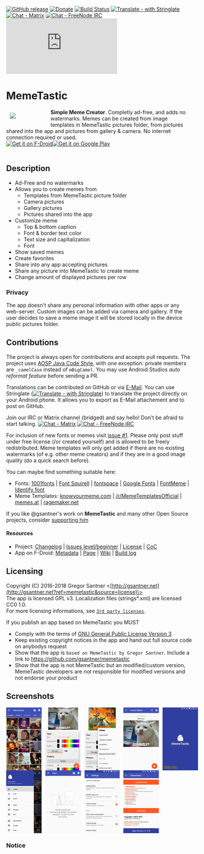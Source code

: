 [![GitHub release](https://img.shields.io/github/tag/gsantner/memetastic.svg)](https://github.com/gsantner/memetastic/releases)
[![Donate](https://img.shields.io/badge/donate-bitcoin-orange.svg)](http://gsantner.net/supportme)
[![Build Status](https://travis-ci.org/gsantner/memetastic.svg?branch=master)](https://travis-ci.org/gsantner/memetastic)
[![Translate - with Stringlate](https://img.shields.io/badge/stringlate-translate-green.svg)](https://lonamiwebs.github.io/stringlate/translate?git=https%3A%2F%2Fgithub.com%2Fgsantner%2Fmemetastic.git&name=MemeTastic&web=https%3A%2F%2Fgithub.com%2Fgsantner%2Fmemetastic)
[![Chat - Matrix](https://img.shields.io/badge/chat-on%20matrix-blue.svg)](https://matrix.to/#/#memetastic:matrix.org) [![Chat - FreeNode IRC](https://img.shields.io/badge/chat-on%20irc-blue.svg)](https://kiwiirc.com/client/irc.freenode.net/?nick=memetastic-anon|?#memetastic) ![](https://test.gsantner.net/matomo/piwik.php?action_name=readme&idsite=2&rec=1&urlref=https%3A%2F%2Fgithub.com%2Fgsantner%2Fmemetastic%2FREADME.md&_cvar=%7B%221%22%3A%5B%22source%22%2C%22readme%22%5D%2C%222%22%3A%5B%22project%22%2C%22memetastic%22%5D%2C%223%22%3A%5B%22packageid%22%2C%22com.david.mememaker%22%5D%2C%224%22%3A%5B%22referrer%22%2C%22https%3A%2F%2Fgithub.com%2Fgsantner%2Fmemetastic%2FREADME.md%22%5D%7D)



# MemeTastic
<img src="/app/src/main/ic_launcher-web.png" align="left" width="100" hspace="10" vspace="10">
<b>Simple Meme Creator</b>. Completly ad-free, and adds no watermarks. 
Memes can be created from image templates in MemeTastic pictures folder, 
from pictures shared into the app and pictures from gallery & camera. 
No internet connection required or used.

<div style="display:flex;" >
<a href="https://f-droid.org/repository/browse/?fdid=com.david.mememaker">
    <img src="https://f-droid.org/badge/get-it-on.png" alt="Get it on F-Droid" height="80">
</a>
<a href="https://play.google.com/store/apps/details?id=com.david.mememaker">
    <img alt="Get it on Google Play" height="80" src="https://play.google.com/intl/en_us/badges/images/generic/en_badge_web_generic.png" />
</a>
</div></br>


## Description
* Ad-Free and no watermarks 
* Allows you to create memes from
  * Templates from MemeTastic picture folder
  * Camera pictures
  * Gallery pictures
  * Pictures shared into the app
* Customize meme
  * Top & bottom caption
  * Font & border text color
  * Text size and capitalization
  * Font
* Show saved memes
* Create favorites
* Share into any app accepting pictures
* Share any picture into MemeTastic to create meme
* Change amount of displayed pictures per row

### Privacy<a name="privacy"></a>
The app doesn't share any personal information with other apps or any web-server.
Custom images can be added via camera and gallery. If the user decides to save a meme image it will be stored locally in the device public pictures folder.

## Contributions
The project is always open for contributions and accepts pull requests.
The project uses [AOSP Java Code Style](https://source.android.com/source/code-style#follow-field-naming-conventions), with one exception: private members are `_camelCase` instead of `mBigCamel`. You may use Android Studios _auto reformat feature_ before sending a PR.

Translations can be contributed on GitHub or via [E-Mail](http://gsantner.net/#contact). You can use Stringlate ([![Translate - with Stringlate](https://img.shields.io/badge/stringlate-translate-green.svg)](https://lonamiwebs.github.io/stringlate/translate?git=https%3A%2F%2Fgithub.com%2Fgsantner%2Fmemetastic.git&name=MemeTastic&web=https%3A%2F%2Fgithub.com%2Fgsantner%2Fmemetastic)) to translate the project directly on your Android phone. It allows you to export as E-Mail attachement and to post on GitHub.

Join our IRC or Matrix channel (bridged) and say hello! Don't be afraid to start talking. [![Chat - Matrix](https://img.shields.io/badge/chat-on%20matrix-blue.svg)](https://matrix.to/#/#memetastic:matrix.org) [![Chat - FreeNode IRC](https://img.shields.io/badge/chat-on%20irc-blue.svg)](https://kiwiirc.com/client/irc.freenode.net/?nick=memetastic-anon|?#memetastic)

For inclusion of new fonts or memes visit [issue #1](https://github.com/gsantner/memetastic/issues/1).
Please only post stuff under free license (/or created yourself) and is allowed to be freely redistributed.
Meme templates will only get added if there are no existing watermarks (of e.g. other meme creators) 
and if they are in a good image quality (do a quick search before).

You can maybe find something suitable here:  
* Fonts: [1001fonts](http://www.1001fonts.com) | [Font Squirell](https://www.fontsquirrel.com/fonts/list/find_fonts?filter%5Blicense%5D%5B0%5D=app&filter%5Blicense%5D%5B1%5D=open&sort=hot) | [fontspace](http://www.fontspace.com/) | [Google Fonts](https://fonts.google.com) | [FontMeme](https://fontmeme.com/) | [Identify font](https://www.fontsquirrel.com/matcherator) 
* Meme Templates: [knowyourmeme.com](http://knowyourmeme.com) | [/r/MemeTemplatesOfficial](https://www.reddit.com/r/MemeTemplatesOfficial)  | [memes.at](http://www.memes.at/) | [ragemaker.net](https://ragemaker.net/images)


If you like @gsantner's work on <b>MemeTastic</b> and many other Open Source projects, consider [supporting him](http://gsantner.net/supportme?ref=memetastic&source=gh_readme)


#### Resources
* Project: [Changelog](/CHANGELOG.md) | [Issues level/beginner](https://github.com/gsantner/memetastic/issues?q=is%3Aissue+is%3Aopen+label%3Alevel%2Fbeginner) | [License](/LICENSE.txt) | [CoC](/CODE_OF_CONDUCT.md)
* App on F-Droid: [Metadata](https://gitlab.com/fdroid/fdroiddata/blob/master/metadata/com.david.mememaker.txt) | [Page](https://f-droid.org/packages/com.david.mememaker/) | [Wiki](https://f-droid.org/wiki/page/com.david.mememaker) | [Build log](https://f-droid.org/wiki/page/com.david.mememaker/lastbuild)
 
## Licensing
Copyright (C) 2016-2018 Gregor Santner \<[http://gsantner.net](http://gsantner.net?ref=memetastic&source=license)\>  
The app is licensed GPL v3. Localization files (strings\*.xml) are licensed CC0 1.0.  
For more licensing informations, see [`3rd party licenses`](/app/src/main/res/raw/licenses_3rd_party.md).  

If you publish an app based on MemeTastic you MUST 
* Comply with the terms of [GNU General Public License Version 3](https://www.gnu.org/licenses/gpl-3.0.html)
* Keep existing copyright notices in the app and hand out full source code on anybodys request
* Show that the app is `based on MemeTastic by Gregor Santner`. Include a link to https://github.com/gsantner/memetastic
* Show that the app is not MemeTastic but an modified/custom version, MemeTastic developers are not responsible for modified versions and not endorse your product


## Screenshots
<div style="display:flex;" >
	<img src="https://raw.githubusercontent.com/gsantner/memetastic-metadata-latest/master/en-US/phoneScreenshots/01.png" width="19%" >
	<img src="https://raw.githubusercontent.com/gsantner/memetastic-metadata-latest/master/en-US/phoneScreenshots/02.png" width="19%" style="margin-left:10px;" >
	<img src="https://raw.githubusercontent.com/gsantner/memetastic-metadata-latest/master/en-US/phoneScreenshots/03.png" width="19%" style="margin-left:10px;" >
	<img src="https://raw.githubusercontent.com/gsantner/memetastic-metadata-latest/master/en-US/phoneScreenshots/04.png" width="19%" style="margin-left:10px;" >
	<img src="https://raw.githubusercontent.com/gsantner/memetastic-metadata-latest/master/en-US/phoneScreenshots/05.png" width="19%" style="margin-left:10px;" >
</div>

<div style="display:flex;" >
	<img src="https://raw.githubusercontent.com/gsantner/memetastic-metadata-latest/master/en-US/phoneScreenshots/06.png" width="19%" >
	<img src="https://raw.githubusercontent.com/gsantner/memetastic-metadata-latest/master/en-US/phoneScreenshots/07.png" width="19%" style="margin-left:10px;" >
	<img src="https://raw.githubusercontent.com/gsantner/memetastic-metadata-latest/master/en-US/phoneScreenshots/08.png" width="19%" style="margin-left:10px;" >
	<img src="https://raw.githubusercontent.com/gsantner/memetastic-metadata-latest/master/en-US/phoneScreenshots/09.png" width="19%" style="margin-left:10px;" >
</div>

### Notice
